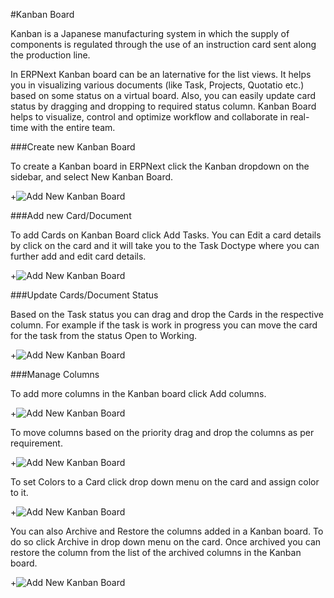 #Kanban Board
 
Kanban is a Japanese manufacturing system in which the supply of components is regulated through the use of an instruction card sent along the production line.

In ERPNext Kanban board can be an laternative for the list views. It helps you in visualizing various documents (like Task, Projects, Quotatio etc.) based on some status on a virtual board. Also, you can easily update card status by dragging and dropping to required status column. Kanban Board helps to visualize, control and optimize workflow and collaborate in real-time with the entire team.

###Create new Kanban Board

To  create a Kanban board in ERPNext click the Kanban dropdown on the sidebar, and select New Kanban Board.

+<img class="screenshot" alt="Add New Kanban Board" src="{{docs_base_url}}/assets/img/customize/kanban-board-1.png">

###Add new Card/Document

To add Cards on Kanban Board click Add Tasks. You can Edit a card details by click on the card and it will take you to the Task Doctype where you can further add and edit card details.

+<img class="screenshot" alt="Add New Kanban Board" src="{{docs_base_url}}/assets/img/customize/kanban-board-2.png">

###Update Cards/Document Status
 
Based on the Task status you can drag and drop the Cards in the respective column. For example if the task is work in progress you can move the card for the task from the status Open to Working.
 
+<img class="screenshot" alt="Add New Kanban Board" src="{{docs_base_url}}/assets/img/customize/kanban-board-3.gif">

###Manage Columns
 
To add more columns in the Kanban board click Add columns.

+<img class="screenshot" alt="Add New Kanban Board" src="{{docs_base_url}}/assets/img/customize/kanban-board-4.gif">
 
To move columns based on the priority drag and drop the columns as per requirement.
 
+<img class="screenshot" alt="Add New Kanban Board" src="{{docs_base_url}}/assets/img/customize/kanban-board-5.gif">

To set Colors to a Card click drop down menu on the card and assign color to it.

+<img class="screenshot" alt="Add New Kanban Board" src="{{docs_base_url}}/assets/img/customize/kanban-board-6.gif">
 
You can also Archive and Restore the columns added in a Kanban board. To do so click Archive in drop down menu on the card. Once archived you can restore the column from the list of the archived columns in the Kanban board.

+<img class="screenshot" alt="Add New Kanban Board" src="{{docs_base_url}}/assets/img/customize/kanban-board-7.gif">
 
